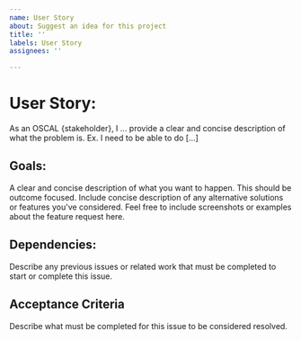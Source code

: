 ```yaml
---
name: User Story
about: Suggest an idea for this project
title: ''
labels: User Story
assignees: ''

---
```


# User Story:

As an OSCAL {stakeholder}, I ... provide a clear and concise description of what the problem is. Ex. I need to be able to do [...]

## Goals:

A clear and concise description of what you want to happen. This should be outcome focused. Include concise description of any alternative solutions or features you've considered. Feel free to include screenshots or examples about the feature request here.

## Dependencies:

Describe any previous issues or related work that must be completed to start or complete this issue.

## Acceptance Criteria

Describe what must be completed for this issue to be considered resolved.
